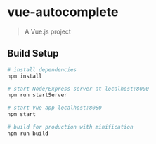 # vue-autocomplete

> A Vue.js project

## Build Setup

``` bash
# install dependencies
npm install

# start Node/Express server at localhost:8000
npm run startServer

# start Vue app localhost:8080
npm start

# build for production with minification
npm run build
```
